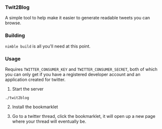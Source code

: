 ### Twit2Blog

A simple tool to help make it easier to generate readable tweets you can browse.

### Building
`nimble build` is all you'll need at this point.

### Usage
Requires `TWITTER_CONSUMER_KEY` and `TWITTER_CONSUMER_SECRET`, both of which you can only get if you have a registered developer account and an application created for twitter.


1. Start the server
```
./twit2blog
```

2. Install the bookmarklet

3. Go to a twitter thread, click the bookmarklet, it will open up a new page where your thread will eventually be.
